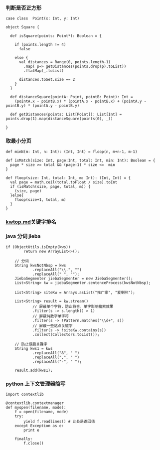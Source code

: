 ### 判断是否正方形
    case class  Point(x: Int, y: Int)

    object Square {

      def isSquare(points: Point*): Boolean = {

        if (points.length != 4)
          false

        else {
          val distances = Range(0, points.length-1)
            .map( p=> getDistances(points.drop(p).toList))
            .flatMap(_.toList)

          distances.toSet.size == 2
        }
      }

      def distanceSquare(pointA: Point, pointB: Point): Int =
        (pointA.x - pointB.x) * (pointA.x - pointB.x) + (pointA.y - pointB.y) * (pointA.y - pointB.y)

      def getDistances(points: List[Point]): List[Int] = points.drop(1).map(distanceSquare(points(0), _))

    }

### 取最小分页
    def minN(m: Int, n: Int): (Int, Int) = floop(n, m+n-1, m-1)

    def isMatch(size: Int, page:Int, total: Int, min: Int): Boolean = {
      page * size >= total && (page-1) * size <=  min
    }

    def floop(size: Int, total: Int, m: Int): (Int, Int) = {
      val page = math.ceil(total.toFloat / size).toInt
      if (isMatch(size, page, total, m)) {
        (size, page)
      }else{
        floop(size+1, total, m)
      }
    }
    
### [kwtop.md](/kwtop.md)关键字排名

### java 分词 jieba
    if (ObjectUtils.isEmpty(kws))
            return new ArrayList<>();

        // 分词
        String kwsNotNbsp = kws
                .replaceAll("\\.", "")
                .replaceAll(" ", "");
        JiebaSegmenter jiebaSegmenter = new JiebaSegmenter();
        List<String> kw = jiebaSegmenter.sentenceProcess(kwsNotNbsp);

        List<String> siteKw = Arrays.asList("推广家", "爱喇叭");

        List<String> result = kw.stream()
                // 屏蔽单个字符，防止符合，单字影响搜索效果
                .filter(s -> s.length() > 1)
                // 屏蔽纯数字单字符
                .filter(s -> !Pattern.matches("\\d+", s))
                // 屏蔽一些站点关键字
                .filter(s -> !siteKw.contains(s))
                .collect(Collectors.toList());

        // 防止误删关键字
        String kws1 = kws
                .replaceAll("&", " ")
                .replaceAll(",", " ")
                .replaceAll("-", " ");

        result.add(kws1);
        
### python 上下文管理器简写
    import contextlib

    @contextlib.contextmanager
    def myopen(filename, mode):
        f = open(filename, mode)
        try:
            yield f.readlines() # 此处是返回值
        except Exception as e:
            print e

        finally:
            f.close()

